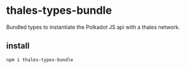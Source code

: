 # thales-types-bundle

Bundled types to instantiate the Polkadot JS api with a thales network.

## install

```
npm i thales-types-bundle
```
